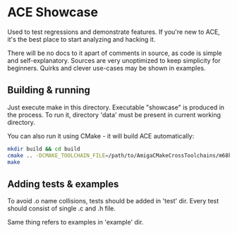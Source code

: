 # ACE Showcase

Used to test regressions and demonstrate features. If you're new to ACE,
it's the best place to start analyzing and hacking it.

There will be no docs to it apart of comments in source, as code is simple
and self-explanatory. Sources are very unoptimized to keep simplicity
for beginners. Quirks and clever use-cases may be shown in examples.

## Building & running

Just execute make in this directory. Executable "showcase" is produced
in the process. To run it, directory 'data' must be present in current
working directory.

You can also run it using CMake - it will build ACE automatically:

``` sh
mkdir build && cd build
cmake .. -DCMAKE_TOOLCHAIN_FILE=/path/to/AmigaCMakeCrossToolchains/m68k.cmake -DM68K_TOOLCHAIN_PATH=/path/to/toolchain -DM68K_CPU=68000 -DM68K_FPU=soft
make
```

## Adding tests & examples

To avoid .o name collisions, tests should be added in 'test' dir.
Every test should consist of single .c and .h file.

Same thing refers to examples in 'example' dir.